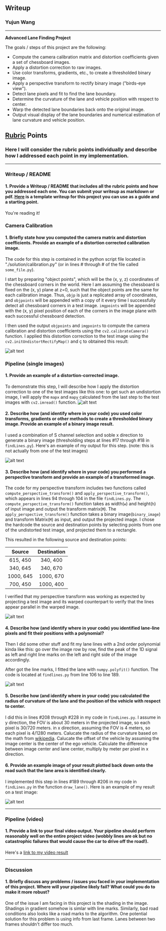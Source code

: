 ## Writeup 

### Yujun Wang

---

**Advanced Lane Finding Project**

The goals / steps of this project are the following:

* Compute the camera calibration matrix and distortion coefficients given a set of chessboard images.
* Apply a distortion correction to raw images.
* Use color transforms, gradients, etc., to create a thresholded binary image.
* Apply a perspective transform to rectify binary image ("birds-eye view").
* Detect lane pixels and fit to find the lane boundary.
* Determine the curvature of the lane and vehicle position with respect to center.
* Warp the detected lane boundaries back onto the original image.
* Output visual display of the lane boundaries and numerical estimation of lane curvature and vehicle position.

[//]: # (Image References)

[image1]: ./writeup_img/undistort_output.jpg "Undistorted"
[image2]: ./writeup_img/test1.jpg "Road Transformed"
[image3]: ./writeup_img/binary_combo_example.jpg "Binary Example"
[image4]: ./writeup_img/warped_straight_lines.jpg "Warp Example"
[image5]: ./writeup_img/color_fit_lines.jpg "Fit Visual"
[image6]: ./writeup_img/example_output.jpg "Output"
[video1]: ./project_video.mp4 "Video"

## [Rubric](https://review.udacity.com/#!/rubrics/571/view) Points

### Here I will consider the rubric points individually and describe how I addressed each point in my implementation.  

---

### Writeup / README

#### 1. Provide a Writeup / README that includes all the rubric points and how you addressed each one.  You can submit your writeup as markdown or pdf.  [Here](https://github.com/udacity/CarND-Advanced-Lane-Lines/blob/master/writeup_template.md) is a template writeup for this project you can use as a guide and a starting point.  

You're reading it!

### Camera Calibration

#### 1. Briefly state how you computed the camera matrix and distortion coefficients. Provide an example of a distortion corrected calibration image.

The code for this step is contained in the python script file located in "./solution/calibration.py" (or in lines # through # of the file called `some_file.py`).  

I start by preparing "object points", which will be the (x, y, z) coordinates of the chessboard corners in the world. Here I am assuming the chessboard is fixed on the (x, y) plane at z=0, such that the object points are the same for each calibration image.  Thus, `objp` is just a replicated array of coordinates, and `objpoints` will be appended with a copy of it every time I successfully detect all chessboard corners in a test image.  `imgpoints` will be appended with the (x, y) pixel position of each of the corners in the image plane with each successful chessboard detection.  

I then used the output `objpoints` and `imgpoints` to compute the camera calibration and distortion coefficients using the `cv2.calibrateCamera()` function.  I applied this distortion correction to the test image using the `cv2.initUndistortRectifyMap()` and ç to obtained this result: 

![alt text][image1]

### Pipeline (single images)

#### 1. Provide an example of a distortion-corrected image.

To demonstrate this step, I will describe how I apply the distortion correction to one of the test images like this one:
to get such an undistortion image, I will apply the `mapx` and `mapy` calculated from the last step to the test images with `cv2.imread()` function.
![alt text][image2]

#### 2. Describe how (and identify where in your code) you used color transforms, gradients or other methods to create a thresholded binary image.  Provide an example of a binary image result.

I used a combination of S channel selection and soble x direction to generate a binary image (thresholding steps at lines #17 through #18 in `findLines.py`).  Here's an example of my output for this step.  (note: this is not actually from one of the test images)

![alt text][image3]

#### 3. Describe how (and identify where in your code) you performed a perspective transform and provide an example of a transformed image.

The code for my perspective transform includes two functions called `compute_perspective_transform()` and `apply_perspective_transform()`, which appears in lines 94 through 104 in the file `findLines.py`. The `compute_perspective_transform()` function takes as width(`w`) and height(`h`) of input image and output the transform matrix(`M`). The `apply_perspective_transform()` function takes a binary image(`binary_image`) and transform Matrix(`M`) as input, and output the projected image. I chose the hardcode the source and destination points by selecting points from one of the undistorted test image, and projected them to a rectangle.

This resulted in the following source and destination points:

| Source        | Destination   | 
|:-------------:|:-------------:| 
| 615, 450      | 340, 400        | 
| 340, 645      | 340, 670      |
| 1000, 645     | 1000, 670      |
| 700, 450      | 1000, 400        |

I verified that my perspective transform was working as expected by projecting a test image and its warped counterpart to verify that the lines appear parallel in the warped image.

![alt text][image4]

#### 4. Describe how (and identify where in your code) you identified lane-line pixels and fit their positions with a polynomial?

Then I did some other stuff and fit my lane lines with a 2nd order polynomial kinda like this: go over the image row by row, find the peak of the 1D signal as left and right line marks on the left and right side of the image accordingly.

After got the line marks, I fitted the lane with `numpy.polyfit()` function.
The code is located at `findlines.py` from line 106 to line 189.


![alt text][image5]

#### 5. Describe how (and identify where in your code) you calculated the radius of curvature of the lane and the position of the vehicle with respect to center.

I did this in lines #208 through #228 in my code in `findLines.py`. I assume in y direction, the FOV is about 30 meters in the projected image, so each pixel is 30/720 meters. in x direction, assuming the FOV is 4 meters, so each pixel is 4/1280 meters.
Calucate the radius of the curvature based on the math from [wikipedia](https://en.wikipedia.org/wiki/Radius_of_curvature).
Calucate the offset of the vehicle by assuming the image center is the center of the ego vehicle. Calculate the difference between image center and lane center, multiply by meter per pixel in x direction. 



#### 6. Provide an example image of your result plotted back down onto the road such that the lane area is identified clearly.

I implemented this step in lines #189 through #206 in my code in `findLines.py` in the function `draw_lane()`.  Here is an example of my result on a test image:

![alt text][image6]

---

### Pipeline (video)

#### 1. Provide a link to your final video output.  Your pipeline should perform reasonably well on the entire project video (wobbly lines are ok but no catastrophic failures that would cause the car to drive off the road!).

Here's a [link to my video result](./project_video.mp4)

---

### Discussion

#### 1. Briefly discuss any problems / issues you faced in your implementation of this project.  Where will your pipeline likely fail?  What could you do to make it more robust?

One of the issue I am facing in this project is the shading in the image. Shadings in gradient somehow is simlar with line marks. Similarly, bad road conditions also looks like a road marks to the algorithm.
One potential solution for this problem is using info from last frame. Lanes between two frames shouldn't differ too much.

